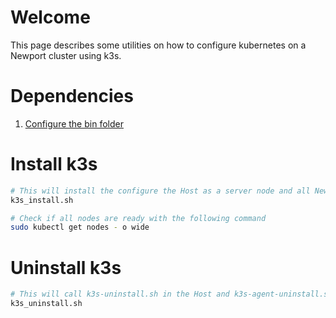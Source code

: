 # Welcome

This page describes some utilities on how to configure kubernetes on a Newport cluster using k3s.

# Dependencies

1. [Configure the bin folder](../index.md)

# Install k3s

```bash
# This will install the configure the Host as a server node and all Newport devices as agents. It will also apply some configuration patches for bugfixes
k3s_install.sh

# Check if all nodes are ready with the following command
sudo kubectl get nodes - o wide
```

# Uninstall k3s

```bash
# This will call k3s-uninstall.sh in the Host and k3s-agent-uninstall.sh on every Newport
k3s_uninstall.sh
```


